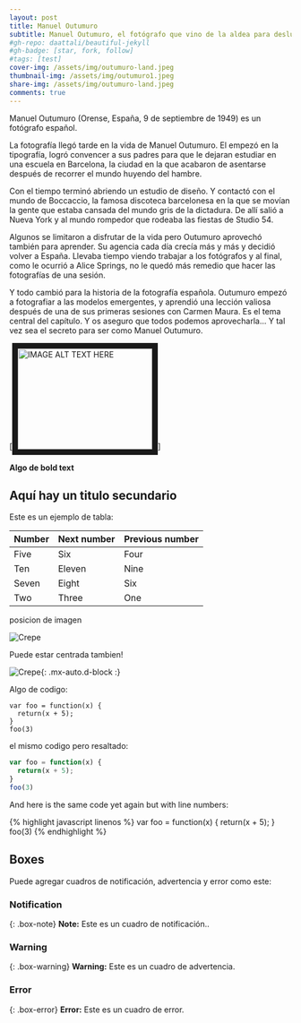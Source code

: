 ```yaml
---
layout: post
title: Manuel Outumuro
subtitle: Manuel Outumuro, el fotógrafo que vino de la aldea para deslumbrar al mundo
#gh-repo: daattali/beautiful-jekyll
#gh-badge: [star, fork, follow]
#tags: [test]
cover-img: /assets/img/outumuro-land.jpeg
thumbnail-img: /assets/img/outumuro1.jpeg
share-img: /assets/img/outumuro-land.jpeg
comments: true
---
```


Manuel Outumuro (Orense, España, 9 de septiembre de 1949) es un fotógrafo español.

La fotografía llegó tarde en la vida de Manuel Outumuro. El empezó en la tipografía, logró convencer a sus padres para que le dejaran estudiar en una escuela en Barcelona, la ciudad en la que acabaron de asentarse después de recorrer el mundo huyendo del hambre.

Con el tiempo terminó abriendo un estudio de diseño. Y contactó con el mundo de Boccaccio, la famosa discoteca barcelonesa en la que se movían la gente que estaba cansada del mundo gris de la dictadura. De allí salió a Nueva York y al mundo rompedor que rodeaba las fiestas de Studio 54.

Algunos se limitaron a disfrutar de la vida pero Outumuro aprovechó también para aprender. Su agencia cada día crecía más y más y decidió volver a España. Llevaba tiempo viendo trabajar a los fotógrafos y al final, como le ocurrió a Alice Springs, no le quedó más remedio que hacer las fotografías de una sesión.

Y todo cambió para la historia de la fotografía española. Outumuro empezó a fotografiar a las modelos emergentes, y aprendió una lección valiosa después de una de sus primeras sesiones con Carmen Maura. Es el tema central del capítulo. Y os aseguro que todos podemos aprovecharla... Y tal vez sea el secreto para ser como Manuel Outumuro.

[<a href="http://www.youtube.com/watch?feature=player_embedded&v=YOUTUBE_VIDEO_ID_HERE
" target="_blank"><img src="http://img.youtube.com/vi/YOUTUBE_VIDEO_ID_HERE/0.jpg" 
alt="IMAGE ALT TEXT HERE" width="240" height="180" border="10" /></a>]

<!-- Esto es un demo para mostraros como escribir blog posts con markdown.  I Le ruego encarecidamente [que se tome 5 minutos para aprender como escribir en markdown](https://markdowntutorial.com/) - le enseñare como transformar un texto regular en bold/italics/headings/tables/etc. -->

**Algo de bold text**

## Aquí hay un titulo secundario

Este es un ejemplo de tabla:

| Number | Next number | Previous number |
| :------ |:--- | :--- |
| Five | Six | Four |
| Ten | Eleven | Nine |
| Seven | Eight | Six |
| Two | Three | One |


posicion de imagen

![Crepe](https://s3-media3.fl.yelpcdn.com/bphoto/cQ1Yoa75m2yUFFbY2xwuqw/348s.jpg)

Puede estar centrada tambien!

![Crepe](https://s3-media3.fl.yelpcdn.com/bphoto/cQ1Yoa75m2yUFFbY2xwuqw/348s.jpg){: .mx-auto.d-block :}

Algo de codigo:

~~~
var foo = function(x) {
  return(x + 5);
}
foo(3)
~~~

el mismo codigo pero resaltado:

```javascript
var foo = function(x) {
  return(x + 5);
}
foo(3)
```

And here is the same code yet again but with line numbers:

{% highlight javascript linenos %}
var foo = function(x) {
  return(x + 5);
}
foo(3)
{% endhighlight %}

## Boxes
Puede agregar cuadros de notificación, advertencia y error como este:

### Notification

{: .box-note}
**Note:** Este es un cuadro de notificación..

### Warning

{: .box-warning}
**Warning:** Este es un cuadro de advertencia.

### Error

{: .box-error}
**Error:** Este es un cuadro de error.